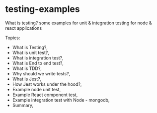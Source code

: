 # testing-examples

What is testing? some examples for unit &amp; integration testing for node &amp; react applications

Topics:

- What is Testing?,
- What is unit test?,
- What is integration test?,
- What is End to end test?,
- What is TDD?,
- Why should we write tests?,
- What is Jest?,
- How Jest works under the hood?,
- Example node unit test,
- Example React component test,
- Example integration test with Node - mongodb,
- Summary,
